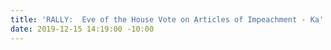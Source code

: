 ```yaml
---
title: 'RALLY:  Eve of the House Vote on Articles of Impeachment - Ka''u'
date: 2019-12-15 14:19:00 -10:00
---
```


